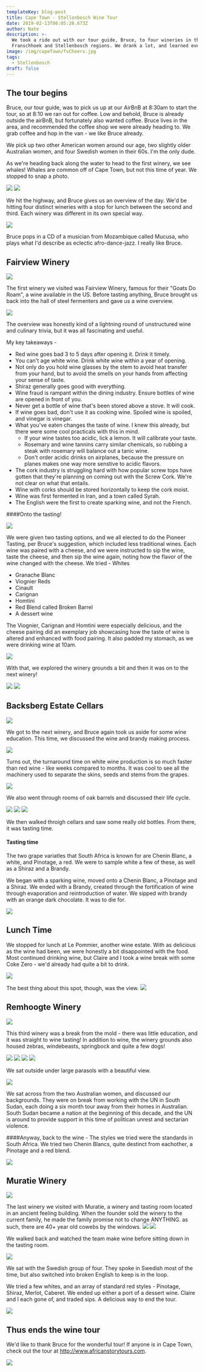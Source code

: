 ```yaml
---
templateKey: blog-post
title: Cape Town - Stellenbosch Wine Tour
date: 2019-02-13T06:05:28.673Z
author: Nate
description: >-
  We took a ride out with our tour guide, Bruce, to four wineries in the Paarl,
  Franschhoek and Stellenbosch regions. We drank a lot, and learned even more. 
image: /img/capeTown/fvCheers.jpg
tags:
  - Stellenbosch
draft: false
---
```

## The tour begins

Bruce, our tour guide, was to pick us up at our AirBnB at 8:30am to start the tour, so at 8:10 we ran out for coffee. Low and behold, Bruce is already outside the airBnB, but fortunately also wanted coffee. Bruce lives in the area, and recommended the coffee shop we were already heading to. We grab coffee and hop in the van - we like Bruce already. 

We pick up two other American women around our age, two slightly older Australian women, and four Swedish women in their 60s. I'm the only dude. 

As we're heading back along the water to head to the first winery, we see whales! Whales are common off of Cape Town, but not this time of year. We stopped to snap a photo. 

![](/img/capeTown/whaleTail.jpg)
![](/img/capeTown/whaleTail2.jpg)

We hit the highway, and Bruce gives us an overview of the day. We'd be hitting four distinct wineries with a stop for lunch between the second and third. Each winery was different in its own special way. 

![](/img/capeTown/driveOut.jpg)

Bruce pops in a CD of a musician from Mozambique called Mucusa, who plays what I'd describe as eclectic afro-dance-jazz. I really like Bruce. 

## Fairview Winery

![](/img/capeTown/fairviewCrest.jpg)

The first winery we visited was Fairview Winery, famous for their "Goats Do Roam", a wine available in the US. Before tasting anything, Bruce brought us back into the hall of steel fermenters and gave us a wine overview.

![](/img/capeTown/fvBruceIntro.jpg)

 The overview was honestly kind of a lightning round of unstructured wine and culinary trivia, but it was all fascinating and useful. 

My key takeaways - 

* Red wine goes bad 3 to 5 days after opening it. Drink it timely.
* You can't age white wine. Drink white wine within a year of opening. 
* Not only do you hold wine glasses by the stem to avoid heat transfer from your hand, but to avoid the smells on your hands from affecting your sense of taste. 
* Shiraz generally goes good with everything. 
* Wine fraud is rampant within the dining industry. Ensure bottles of wine are opened in front of you.
* Never get a bottle of wine that's been stored above a stove. It will cook. 
* If wine goes bad, don't use it as cooking wine. Spoiled wine is spoiled, and vinegar is vinegar. 
* What you've eaten changes the taste of wine. I knew this already, but there were some cool practicals with this in mind. 
  * If your wine tastes too acidic, lick a lemon. It will calibrate your taste. 
  * Rosemary and wine tannins carry similar chemicals, so rubbing a steak with rosemary will balance out a tanic wine.
  * Don't order acidic drinks on airplanes, because the pressure on planes makes one way more senstive to acidic flavors. 
* The cork industry is struggling hard with how popular screw tops have gotten that they're planning on coming out with the Screw Cork. We're not clear on what that entails. 
* Wine with corks should be stored horizontally to keep the cork moist. 
* Wine was first fermented in Iran, and a town called Syrah. 
* The English were the first to create sparking wine, and not the French. 

\####Onto the tasting! 

![](/img/capeTown/fvMenuAndWine.jpg)

We were given two tasting options, and we all elected to do the Pioneer Tasting, per Bruce's suggestion, which included less traditional wines. Each wine was paired with a cheese, and we were instructed to sip the wine, taste the cheese, and then sip the wine again, noting how the flavor of the wine changed with the cheese. 
We tried - 
Whites

* Granache Blanc 
* Viognier 
  Reds
* Cinault
* Carignan
* Homtini
* Red Blend called Broken Barrel 
* A dessert wine

The Viognier, Carignan and Homtini were especially delicious, and the cheese pairing did an exemplary job showcasing how the taste of wine is altered and enhanced with food pairing. It also padded my stomach, as we were drinking wine at 10am. 

![](/img/capeTown/fvCheers.jpg)

With that, we explored the winery grounds a bit and then it was on to the next winery!

![](/img/capeTown/fvFullFat.jpg)
![](/img/capeTown/fvGrounds.jpg)

## Backsberg Estate Cellars

![](/img/capeTown/bbSign.jpg)

We got to the next winery, and Bruce again took us aside for some wine education. This time, we discussed the wine and brandy making process. 

![](/img/capeTown/bbBruceBrandy.jpg)

Turns out, the turnaround time on white wine production is so much faster than red wine - like weeks compared to months. It was cool to see all the machinery used to separate the skins, seeds and stems from the grapes.

![](/img/capeTown/bbFermenters.jpg)

We also went through rooms of oak barrels and discussed their life cycle. 

![](/img/capeTown/bbBruceOak.jpg)
![](/img/capeTown/bbBarrelsAndLogo.jpg)
![](/img/capeTown/bbBabesAndWine.jpg)

We then walked throigh cellars and saw some really old bottles. From there, it was tasting time. 

#### Tasting time

The two grape variatles that South Africa is known for are Chenin Blanc, a white, and Pinotage, a red. We were to sample white a few of these, as well as a Shiraz and a Brandy. 

We began with a sparking wine, moved onto a Chenin Blanc, a Pinotage and a Shiraz. We ended with a Brandy, created through the fortification of wine through evaporation and reintroduction of water. We sipped with brandy with an orange dark chocolate. It was to die for. 

![](/img/capeTown/bbBrandy.jpg)

## Lunch Time

We stopped for lunch at Le Pommier, another wine estate. With as delicious as the wine had been, we were honestly a bit disappointed with the food. Most continued drinking wine, but Claire and I took a wine break with some Coke Zero - we'd already had quite a bit to drink. 

![](/img/capeTown/lunchLePommier.jpg)

The best thing about this spot, though, was the view. 
![](/img/capeTown/lunchView.jpg)

## Remhoogte Winery

![](/img/capeTown/RHLabels.jpg)

This third winery was a break from the mold - there was little education, and it was straight to wine tasting! In addition to wine, the winery grounds also housed zebras, windebeasts, springbock and quite a few dogs!

![](/img/capeTown/rhSigns.jpg)
![](/img/capeTown/rhWildebeast.jpg)
![](/img/capeTown/rhZebras.jpg)
![](/img/capeTown/rhDog.jpg)

We sat outside under large parasols with a beautiful view.

![](/img/capeTown/rhView.jpg)

We sat across from the two Australian women, and discussed our backgrounds. They were on break from working with the UN in South Sudan, each doing a six month tour away from their homes in Australian. South Sudan became a nation at the beginning of this decade, and the UN is around to provide support in this time of politican unrest and sectarian violence. 

\####Anyway, back to the wine - 
The styles we tried were the standards in South Africa. We tried two Chenin Blancs, quite destinct from eachother, a Pinotage and a red blend. 

![](/img/capeTown/rhWineglass.jpg)

## Muratie Winery

![](/img/capeTown/muratieSign.jpg)

The last winery we visited with Muratie, a winery and tasting room located in an ancient feeling building. When the founder sold the winery to the current family, he made the family promise not to change ANYTHING. as such, there are 40+ year old cowebs by the windows. 
![](/img/capeTown/muratieBarrels.jpg)
![](/img/capeTown/muratieStainGlass.jpg)

We walked back and watched the team make wine before sitting down in the tasting room. 

![](/img/capeTown/muratieWineMaking.jpg)

We sat with the Swedish group of four. They spoke in Swedish most of the time, but also switched into broken English to keep is in the loop. 

We tried a few whites, and an array of standard red styles - Pinotage, Shiraz, Merlot, Caberet. We ended up either a port of a dessert wine. Claire and I each gone of, and traded sips. A delicious way to end the tour. 

![](/img/capeTown/muratieCheers.jpg)

## Thus ends the wine tour

We'd like to thank Bruce for the wonderful tour! 
If anyone is in Cape Town, check out the tour at http://www.africanstorytours.com.

![](/img/capeTown/busAndAussies.jpg)
